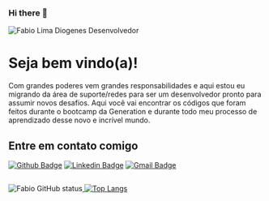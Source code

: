### Hi there 👋
![Fabio Lima Diogenes Desenvolvedor](https://i.imgur.com/K4r8a3E.png)

# Seja bem vindo(a)!

Com grandes poderes vem grandes responsabilidades e aqui estou eu migrando da área de suporte/redes para ser um desenvolvedor pronto para assumir novos desafios.
Aqui você vai encontrar os códigos que foram feitos durante o bootcamp da Generation e durante todo meu processo de aprendizado desse novo e incrível mundo. 

##  Entre em contato comigo

[![Github Badge](https://camo.githubusercontent.com/fe89da2819f572e236c894ef533ba06f2da25838d05175fc4e038d401c73f58c/68747470733a2f2f696d672e736869656c64732e696f2f62616467652f2d4769746875622d3030303f7374796c653d666c61742d737175617265266c6f676f3d476974687562266c6f676f436f6c6f723d7768697465266c696e6b3d6c696e6b5f646f5f7365755f70657266696c5f6e6f5f676974687562)](https://github.com/fabiolimadiogenes)  [![Linkedin Badge](https://camo.githubusercontent.com/3cb4f5d9ec596ef8907798a4da24611861cdbed69d0e3b3412b08dd06402e2fe/68747470733a2f2f696d672e736869656c64732e696f2f62616467652f2d4c696e6b6564496e2d626c75653f7374796c653d666c61742d737175617265266c6f676f3d4c696e6b6564696e266c6f676f436f6c6f723d7768697465266c696e6b3d6c696e6b5f646f5f7365755f70657266696c5f6e6f5f6c696e6b6564696e)](https://www.linkedin.com/in/fabiolimadiogenes/)  [![Gmail Badge](https://camo.githubusercontent.com/d138b2897652aec51333cc0ac55ee1df99ecc5e67536d2f32a7a374df0158ebd/68747470733a2f2f696d672e736869656c64732e696f2f62616467652f2d476d61696c2d6331343433383f7374796c653d666c61742d737175617265266c6f676f3d476d61696c266c6f676f436f6c6f723d7768697465266c696e6b3d6d61696c746f3a7365755f656d61696c)](mailto:fabiolimadiogenes@gmail.com)



##

![Fabio GitHub status](https://github-readme-stats.vercel.app/api?username=fabiolimadiogenes&show_icons=true&theme=gotham )[ ![Top Langs](https://github-readme-stats.vercel.app/api/top-langs/?username=fabiolimadiogenes&layout=compact&theme=gotham)](https://github.com/anuraghazra/github-readme-stats)



